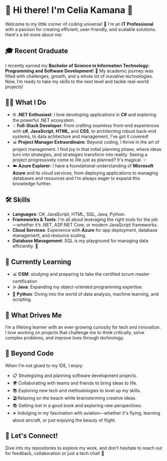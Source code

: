 # 👋 Hi there! I'm Celia Kamana 🌟

Welcome to my little corner of coding universe! 🚀 I'm an **IT Professional** with a passion for creating efficient, user-friendly, and scalable solutions. Here's a bit more about me:

## 🎓 Recent Graduate
I recently earned my **Bachelor of Science in Information Technology: Programming and Software Development**! 🎉 My academic journey was filled with challenges, growth, and a whole lot of inavative technologies. Now, I’m ready to take my skills to the next level and tackle real-world projects!

## 👩‍💻 What I Do
- 🌐 **.NET Enthusiast**: I love developing applications in **C#** and exploring the powerful .NET ecosystem.
- 💡 **Full-Stack Developer**: From crafting seamless front-end experiences with **c#**, **JavaScript**, **HTML**, and **CSS**, to architecting robust back-end systems, to data achitecture and management, I’ve got it covered!
- 📊 **Project Manager Extraordinaire**: Beyond coding, I thrive in the art of project management. I find joy in that initial planning phase, where ideas turn into strategies, and strategies transform into reality. Seeing a project progressively come to life just as planned? It's magical. ✨
- ☁️ **Azure Explorer**: I have a foundational understanding of **Microsoft Azure** and its cloud services, from deploying applications to managing databases and resources and I'm always eager to expand this knowledge further.

## 🛠️ Skills
- **Languages**: C#, JavaScript, HTML, SQL, Java, Python.
- **Frameworks & Tools**: I'm all about leveraging the right tools for the job —whether it’s .NET, ASP.NET Core, or modern JavaScript frameworks.
-  **Cloud Services**: Experience with **Azure** for app deployment, database management, and resource scaling.
- **Database Management**: SQL is my playground for managing data efficiently. 💾

## 🧠 Currently Learning
- 📊 **CSM**: studying and preparing to take the certified scrum master certification
- ☕ **Java**: Expanding my object-oriented programming expertise.
- 🐍 **Python**: Diving into the world of data analysis, machine learning, and scripting.

## 🧠 What Drives Me
I’m a lifelong learner with an ever-growing curiosity for tech and innovation. I love working on projects that challenge me to think critically, solve complex problems, and improve lives through technology.

## 🌟 Beyond Code
When I’m not glued to my IDE, I enjoy:
- 📋 Strategizing and planning software development projects.
- 🌍 Collaborating with teams and friends to bring ideas to life.
- 📚 Exploring new tech and methodologies to level up my skills.
- 🏖️Relaxing on the beach while brainstorming creative ideas.
- 📚 Getting lost in a good book and exploring new perspectives.
- ✈️ Indulging in my fascination with aviation—whether it's flying, learning about aircraft, or just enjoying the beauty of flight.

## 🚀 Let's Connect!
Dive into my repositories to explore my work, and don’t hesitate to reach out for feedback, collaboration or just a tech chat! 💬
